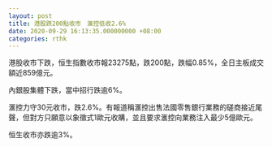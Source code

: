 ```yaml
---
layout: post
title: 港股跌200點收市　滙控低收2.6%
date: 2020-09-29 16:13:35.000000000 +08:00
categories: rthk
---
```


港股收市下跌，恒生指數收市報23275點，跌200點，跌幅0.85%，全日主板成交額近859億元。

內銀股集體下跌，當中招行跌逾6%。

滙控力守30元收市，跌2.6%。有報道稱滙控出售法國零售銀行業務的磋商接近尾聲，但對方只願意以象徵式1歐元收購，並且要求滙控向業務注入最少5億歐元。

恒生收市亦跌逾3%。
